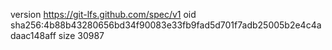 version https://git-lfs.github.com/spec/v1
oid sha256:4b88b43280656bd34f90083e33fb9fad5d701f7adb25005b2e4c4adaac148aff
size 30987
